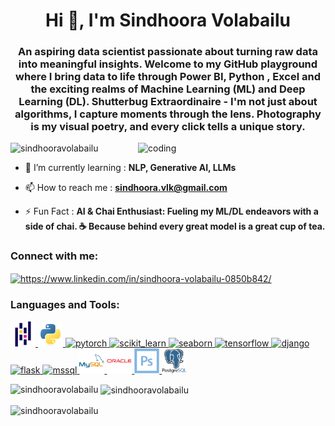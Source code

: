 <h1 align="center">Hi 👋, I'm Sindhoora Volabailu</h1>
<h3 align="center">An aspiring data scientist passionate about turning raw data into meaningful insights. Welcome to my GitHub playground where I bring data to life through Power BI, Python , Excel and the exciting realms of Machine Learning (ML) and Deep Learning (DL). Shutterbug Extraordinaire - I'm not just about algorithms, I capture moments through the lens. Photography is my visual poetry, and every click tells a unique story.</h3>

<img align="right" alt="coding" width="300" src="https://cdn.dribbble.com/users/17707/screenshots/2413754/rrr.gif">
<p align="left"> <img src="https://komarev.com/ghpvc/?username=sindhooravolabailu&label=Profile%20views&color=0e75b6&style=flat" alt="sindhooravolabailu" /> </p>

- 🌱 I’m currently learning : **NLP, Generative AI, LLMs**

- 📫 How to reach me :  **sindhoora.vlk@gmail.com**

- ⚡ Fun Fact :  **AI & Chai Enthusiast: Fueling my ML/DL endeavors with a side of chai. ☕ Because behind every great model is a great cup of tea.**

<h3 align="left">Connect with me: </h3>
<p align="left">
<a href="https://www.linkedin.com/in/sindhoora-volabailu-0850b842/" target="blank"><img align="center" src="https://raw.githubusercontent.com/rahuldkjain/github-profile-readme-generator/master/src/images/icons/Social/linked-in-alt.svg" alt="https://www.linkedin.com/in/sindhoora-volabailu-0850b842/" height="30" width="40" /></a>
</p>

<h3 align="left">Languages and Tools:</h3>
<p align="left"> 
</a> <a href="https://pandas.pydata.org/" target="_blank" rel="noreferrer"> <img src="https://raw.githubusercontent.com/devicons/devicon/2ae2a900d2f041da66e950e4d48052658d850630/icons/pandas/pandas-original.svg" alt="pandas" width="40" height="40"/> </a> 
<a href="https://www.python.org" target="_blank" rel="noreferrer"> <img src="https://raw.githubusercontent.com/devicons/devicon/master/icons/python/python-original.svg" alt="python" width="40" height="40"/> </a> <a href="https://pytorch.org/" target="_blank" rel="noreferrer"> <img src="https://www.vectorlogo.zone/logos/pytorch/pytorch-icon.svg" alt="pytorch" width="40" height="40"/> </a>
<a href="https://scikit-learn.org/" target="_blank" rel="noreferrer"> <img src="https://upload.wikimedia.org/wikipedia/commons/0/05/Scikit_learn_logo_small.svg" alt="scikit_learn" width="40" height="40"/> </a> <a href="https://seaborn.pydata.org/" target="_blank" rel="noreferrer"> <img src="https://seaborn.pydata.org/_images/logo-mark-lightbg.svg" alt="seaborn" width="40" height="40"/> </a>
<a href="https://www.tensorflow.org" target="_blank" rel="noreferrer"> <img src="https://www.vectorlogo.zone/logos/tensorflow/tensorflow-icon.svg" alt="tensorflow" width="40" height="40"/> </a>
<a href="https://www.djangoproject.com/" target="_blank" rel="noreferrer"> <img src="https://cdn.worldvectorlogo.com/logos/django.svg" alt="django" width="40" height="40"/> </a> 
<a href="https://flask.palletsprojects.com/" target="_blank" rel="noreferrer"> <img src="https://www.vectorlogo.zone/logos/pocoo_flask/pocoo_flask-icon.svg" alt="flask" width="40" height="40"/> </a> 
<a href="https://www.microsoft.com/en-us/sql-server" target="_blank" rel="noreferrer"> <img src="https://www.svgrepo.com/show/303229/microsoft-sql-server-logo.svg" alt="mssql" width="40" height="40"/> </a> 
<a href="https://www.mysql.com/" target="_blank" rel="noreferrer"> <img src="https://raw.githubusercontent.com/devicons/devicon/master/icons/mysql/mysql-original-wordmark.svg" alt="mysql" width="40" height="40"/> </a> 
<a href="https://www.oracle.com/" target="_blank" rel="noreferrer"> <img src="https://raw.githubusercontent.com/devicons/devicon/master/icons/oracle/oracle-original.svg" alt="oracle" width="40" height="40"/> </a> 
<a href="https://www.photoshop.com/en" target="_blank" rel="noreferrer"> <img src="https://raw.githubusercontent.com/devicons/devicon/master/icons/photoshop/photoshop-line.svg" alt="photoshop" width="40" height="40"/> </a> 
<a href="https://www.postgresql.org" target="_blank" rel="noreferrer"> <img src="https://raw.githubusercontent.com/devicons/devicon/master/icons/postgresql/postgresql-original-wordmark.svg" alt="postgresql" width="40" height="40"/> </a> 
 </p>

<p><img align="left" src="https://github-readme-stats.vercel.app/api/top-langs?username=sindhooravolabailu&show_icons=true&theme=dark&locale=en&layout=compact" alt="sindhooravolabailu" /></p>

<p>&nbsp;<img align="center" src="https://github-readme-stats.vercel.app/api?username=sindhooravolabailu&show_icons=true&theme=dark&locale=en" alt="sindhooravolabailu" /></p>

<p><img align="center" src="https://github-readme-streak-stats.herokuapp.com/?user=sindhooravolabailu&theme=dark" alt="sindhooravolabailu" /></p>
